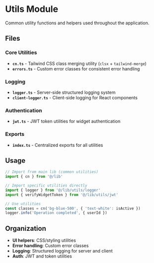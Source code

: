 # Utils Module

Common utility functions and helpers used throughout the application.

## Files

### Core Utilities
- **`cn.ts`** - Tailwind CSS class merging utility (`clsx` + `tailwind-merge`)
- **`errors.ts`** - Custom error classes for consistent error handling

### Logging
- **`logger.ts`** - Server-side structured logging system
- **`client-logger.ts`** - Client-side logging for React components

### Authentication  
- **`jwt.ts`** - JWT token utilities for widget authentication

### Exports
- **`index.ts`** - Centralized exports for all utilities

## Usage

```typescript
// Import from main lib (common utilities)
import { cn } from '@/lib'

// Import specific utilities directly
import { logger } from '@/lib/utils/logger'
import { verifyWidgetToken } from '@/lib/utils/jwt'

// Use utilities
const classes = cn('bg-blue-500', { 'text-white': isActive })
logger.info('Operation completed', { userId })
```

## Organization

- **UI helpers**: CSS/styling utilities
- **Error handling**: Custom error classes
- **Logging**: Structured logging for server and client
- **Auth**: JWT and token utilities
